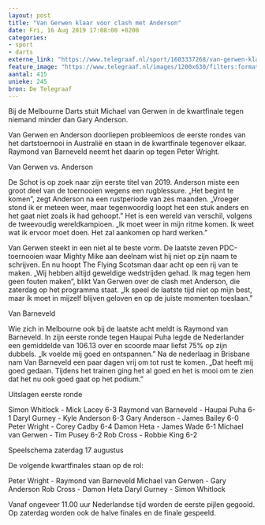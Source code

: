```yaml
---
layout: post
title: "Van Gerwen klaar voor clash met Anderson"
date: Fri, 16 Aug 2019 17:08:00 +0200
categories: 
- sport 
- darts 
externe_link: "https://www.telegraaf.nl/sport/1603337268/van-gerwen-klaar-voor-clash-met-anderson"
feature_image: "https://www.telegraaf.nl/images/1200x630/filters:format(jpeg):quality(80)/cdn-kiosk-api.telegraaf.nl/147aaff2-c037-11e9-9c40-0255c322e81b.jpg"
aantal: 415
unieke: 245
bron: De Telegraaf
---
```


<p class="intro">Bij de Melbourne Darts stuit Michael van Gerwen in de kwartfinale tegen niemand minder dan Gary Anderson.</p> <p>Van Gerwen en Anderson doorliepen probleemloos de eerste rondes van het dartstoernooi in Australië en staan in de kwartfinale tegenover elkaar. Raymond van Barneveld neemt het daarin op tegen Peter Wright.</p><p>Van Gerwen vs. Anderson</p><p>De Schot is op zoek naar zijn eerste titel van 2019. Anderson miste een groot deel van de toernooien wegens een rugblessure. „Het begint te komen”, zegt Anderson na een rustperiode van zes maanden. „Vroeger stond ik er meteen weer, maar tegenwoordig loopt het een stuk anders en het gaat niet zoals ik had gehoopt.” Het is een wereld van verschil, volgens de tweevoudig wereldkampioen. „Ik moet weer in mijn ritme komen. Ik weet wat ik ervoor moet doen. Het zal aankomen op hard werken.”</p><p>Van Gerwen steekt in een niet al te beste vorm. De laatste zeven PDC-toernooien waar Mighty Mike aan deelnam wist hij niet op zijn naam te schrijven. En nu hoopt The Flying Scotsman daar acht op een rij van te maken. „Wij hebben altijd geweldige wedstrijden gehad. Ik mag tegen hem geen fouten maken”, blikt Van Gerwen over de clash met Anderson, die zaterdag op het programma staat. „Ik speel de laatste tijd niet op mijn best, maar ik moet in mijzelf blijven geloven en op de juiste momenten toeslaan.”</p><p>Van Barneveld</p><p>Wie zich in Melbourne ook bij de laatste acht meldt is Raymond van Barneveld. In zijn eerste ronde tegen Haupai Puha legde de Nederlander een gemiddelde van 106.13 over en scoorde maar liefst 75% op zijn dubbels. „Ik voelde mij goed en ontspannen.” Na de nederlaag in Brisbane nam Van Barneveld een paar dagen vrij om tot rust te komen. „Dat heeft mij goed gedaan. Tijdens het trainen ging het al goed en het is mooi om te zien dat het nu ook goed gaat op het podium.”</p><p>Uitslagen eerste ronde</p><p>Simon Whitlock - Mick Lacey 6-3
Raymond van Barneveld - Haupai Puha 6-1
Daryl Gurney - Kyle Anderson 6-3
Gary Anderson - James Bailey 6-0
Peter Wright - Corey Cadby 6-4
Damon Heta - James Wade 6-1
Michael van Gerwen - Tim Pusey 6-2
Rob Cross - Robbie King 6-2</p><p>Speelschema zaterdag 17 augustus</p><p>De volgende kwartfinales staan op de rol:</p><p>Peter Wright - Raymond van Barneveld
Michael van Gerwen - Gary Anderson
Rob Cross - Damon Heta
Daryl Gurney - Simon Whitlock</p><p>Vanaf ongeveer 11.00 uur Nederlandse tijd worden de eerste pijlen gegooid. Op zaterdag worden ook de halve finales en de finale gespeeld.</p>
